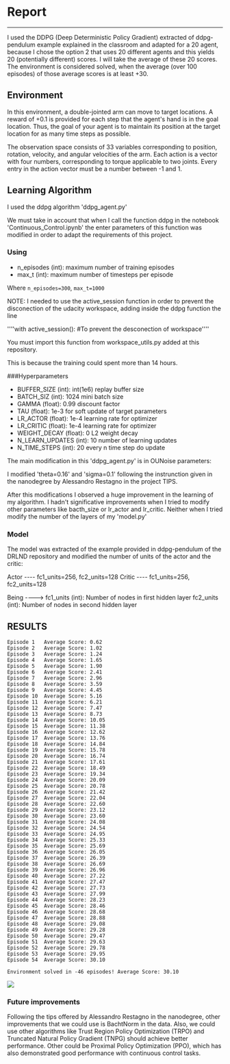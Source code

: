 # Report
---
I used the DDPG (Deep Deterministic Policy Gradient) extracted of ddpg-pendulum example explained in the classroom and adapted for a 20 agent, because I chose the option 2 that uses 20 different agents and this yields 20 (potentially different) scores. I will take the average of these 20 scores.
The environment is considered solved, when the average (over 100 episodes) of those average scores is at least +30.

## Environment
In this environment, a double-jointed arm can move to target locations. A reward of +0.1 is provided for each step that the agent's hand is in the goal location. Thus, the goal of your agent is to maintain its position at the target location for as many time steps as possible.

The observation space consists of 33 variables corresponding to position, rotation, velocity, and angular velocities of the arm. Each action is a vector with four numbers, corresponding to torque applicable to two joints. Every entry in the action vector must be a number between -1 and 1.

## Learning Algorithm
 I used the ddpg algorithm 'ddpg_agent.py' 
 
 We must take in account that when I call the function ddpg in the notebook 'Continuous_Control.ipynb' the enter parameters of this function was modified in order to adapt the requirements of this project. 
 
### Using

- n_episodes (int): maximum number of training episodes
- max_t (int): maximum number of timesteps per episode

Where
`n_episodes=300`, `max_t=1000`

NOTE: I needed to use the active_session function in order to prevent the disconection of the udacity workspace, adding inside the ddpg function the line

''''with active_session(): #To prevent the desconection of workspace''''

You must import this function from workspace_utils.py added at this repository.

This is because the training could spent more than 14 hours.

###Hyperparameters

- BUFFER_SIZE (int):  int(1e6) replay buffer size
- BATCH_SIZ (int): 1024 mini batch size
- GAMMA (float): 0.99 discount factor
- TAU (float): 1e-3  for soft update of target parameters
- LR_ACTOR (float): 1e-4 learning rate for optimizer
- LR_CRITIC (float): 1e-4 learning rate for optimizer
- WEIGHT_DECAY (float): 0 L2 weight decay
- N_LEARN_UPDATES (int): 10 number of learning updates
- N_TIME_STEPS (int): 20 every n time step do update

The main modification in this 'ddpg_agent.py' is in OUNoise parameters:

I modified 'theta=0.16' and 'sigma=0.1' following the instrunction given in the nanodegree by Alessandro Restagno in the project TIPS.

After this modifications I observed a huge improvement in the learning of my algorithm. I hadn't significative improvements when I tried to modify other parameters like bacth_size or lr_actor and lr_critic.
Neither when I tried modify the number of the layers of my 'model.py'


### Model

The model was extracted of the example provided in ddpg-pendulum of the DRLND repository and modified the number of units of the actor and the critic:

Actor ----  fc1_units=256, fc2_units=128
Critic ---- fc1_units=256, fc2_units=128

Being  ----> fc1_units (int): Number of nodes in first hidden layer
             fc2_units (int): Number of nodes in second hidden layer

## RESULTS

```
Episode 1	Average Score: 0.62
Episode 2	Average Score: 1.02
Episode 3	Average Score: 1.24
Episode 4	Average Score: 1.65
Episode 5	Average Score: 1.90
Episode 6	Average Score: 2.41
Episode 7	Average Score: 2.96
Episode 8	Average Score: 3.59
Episode 9	Average Score: 4.45
Episode 10	Average Score: 5.16
Episode 11	Average Score: 6.21
Episode 12	Average Score: 7.47
Episode 13	Average Score: 8.73
Episode 14	Average Score: 10.05
Episode 15	Average Score: 11.38
Episode 16	Average Score: 12.62
Episode 17	Average Score: 13.76
Episode 18	Average Score: 14.84
Episode 19	Average Score: 15.78
Episode 20	Average Score: 16.74
Episode 21	Average Score: 17.61
Episode 22	Average Score: 18.49
Episode 23	Average Score: 19.34
Episode 24	Average Score: 20.09
Episode 25	Average Score: 20.78
Episode 26	Average Score: 21.42
Episode 27	Average Score: 22.04
Episode 28	Average Score: 22.60
Episode 29	Average Score: 23.12
Episode 30	Average Score: 23.60
Episode 31	Average Score: 24.08
Episode 32	Average Score: 24.54
Episode 33	Average Score: 24.95
Episode 34	Average Score: 25.33
Episode 35	Average Score: 25.69
Episode 36	Average Score: 26.05
Episode 37	Average Score: 26.39
Episode 38	Average Score: 26.69
Episode 39	Average Score: 26.96
Episode 40	Average Score: 27.22
Episode 41	Average Score: 27.47
Episode 42	Average Score: 27.73
Episode 43	Average Score: 27.99
Episode 44	Average Score: 28.23
Episode 45	Average Score: 28.46
Episode 46	Average Score: 28.68
Episode 47	Average Score: 28.88
Episode 48	Average Score: 29.08
Episode 49	Average Score: 29.28
Episode 50	Average Score: 29.47
Episode 51	Average Score: 29.63
Episode 52	Average Score: 29.78
Episode 53	Average Score: 29.95
Episode 54	Average Score: 30.10

Environment solved in -46 episodes!	Average Score: 30.10
```

![](https://github.com/manuelpinar/Reinforcement-Learning-Project2-Continuous-Control/blob/master/graphic_average.png?raw=true)

### Future improvements

Following the tips offered by Alessandro Restagno in the nanodegree, other improvements that we could use is BachtNorm in the data.
Also, we could use other algorithms like Trust Region Policy Optimization (TRPO) and Truncated Natural Policy Gradient (TNPG) should achieve better performance. Other could be Proximal Policy Optimization (PPO), which has also demonstrated good performance with continuous control tasks.
